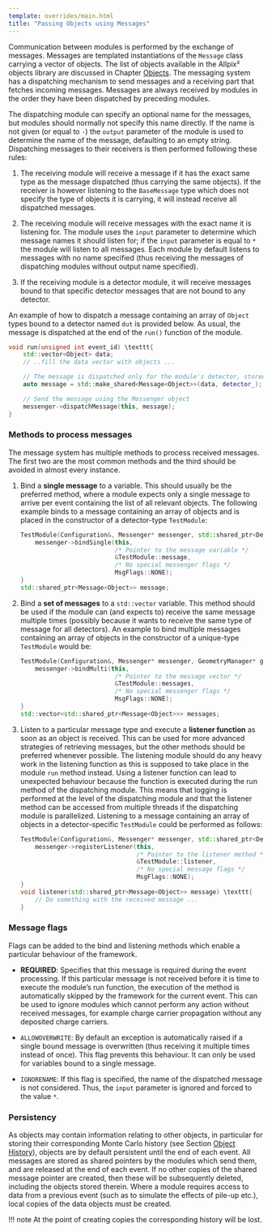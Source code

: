```yaml
---
template: overrides/main.html
title: "Passing Objects using Messages"
---
```


Communication between modules is performed by the exchange of messages.
Messages are templated instantiations of the `Message` class carrying a
vector of objects. The list of objects available in the Allpix² objects
library are discussed in Chapter [Objects](objects.md). The messaging system has
a dispatching mechanism to send messages and a receiving part that
fetches incoming messages. Messages are always received by modules in
the order they have been dispatched by preceding modules.

The dispatching module can specify an optional name for the messages,
but modules should normally not specify this name directly. If the name
is not given (or equal to `-`) the `output` parameter of the module is
used to determine the name of the message, defaulting to an empty
string. Dispatching messages to their receivers is then performed
following these rules:

1.  The receiving module will receive a message if it has the exact same
    type as the message dispatched (thus carrying the same objects). If
    the receiver is however listening to the `BaseMessage` type which
    does not specify the type of objects it is carrying, it will instead
    receive all dispatched messages.

2.  The receiving module will receive messages with the exact name it is
    listening for. The module uses the `input` parameter to determine
    which message names it should listen for; if the `input` parameter
    is equal to `*` the module will listen to all messages. Each module
    by default listens to messages with no name specified (thus
    receiving the messages of dispatching modules without output name
    specified).

3.  If the receiving module is a detector module, it will receive
    messages bound to that specific detector messages that are not bound
    to any detector.

An example of how to dispatch a message containing an array of `Object`
types bound to a detector named `dut` is provided below. As usual, the
message is dispatched at the end of the `run()` function of the module.

``` {.c++ frame="single" framesep="3pt" breaklines="true" tabsize="2" linenos=""}
void run(unsigned int event_id) \texttt{
    std::vector<Object> data;
    // ..fill the data vector with objects ...

    // The message is dispatched only for the module's detector, stored in "detector_"
    auto message = std::make_shared<Message<Object>>(data, detector_);

    // Send the message using the Messenger object
    messenger->dispatchMessage(this, message);
}
```

### Methods to process messages

The message system has multiple methods to process received messages.
The first two are the most common methods and the third should be
avoided in almost every instance.

1.  Bind a **single message** to a variable. This should usually be the
    preferred method, where a module expects only a single message to
    arrive per event containing the list of all relevant objects. The
    following example binds to a message containing an array of objects
    and is placed in the constructor of a detector-type `TestModule`:

    ``` {.c++ frame="single" framesep="3pt" breaklines="true" tabsize="2" linenos=""}
    TestModule(Configuration&, Messenger* messenger, std::shared_ptr<Detector>) \texttt{
        messenger->bindSingle(this,
                              /* Pointer to the message variable */
                              &TestModule::message,
                              /* No special messenger flags */
                              MsgFlags::NONE);
    }
    std::shared_ptr<Message<Object>> message;
    ```

2.  Bind a **set of messages** to a `std::vector` variable. This method
    should be used if the module can (and expects to) receive the same
    message multiple times (possibly because it wants to receive the
    same type of message for all detectors). An example to bind multiple
    messages containing an array of objects in the constructor of a
    unique-type `TestModule` would be:

    ``` {.c++ frame="single" framesep="3pt" breaklines="true" tabsize="2" linenos=""}
    TestModule(Configuration&, Messenger* messenger, GeometryManager* geo_manager) \texttt{
        messenger->bindMulti(this,
                              /* Pointer to the message vector */
                              &TestModule::messages,
                              /* No special messenger flags */
                              MsgFlags::NONE);
    }
    std::vector<std::shared_ptr<Message<Object>>> messages;
    ```

3.  Listen to a particular message type and execute a **listener
    function** as soon as an object is received. This can be used for
    more advanced strategies of retrieving messages, but the other
    methods should be preferred whenever possible. The listening module
    should do any heavy work in the listening function as this is
    supposed to take place in the module `run` method instead. Using a
    listener function can lead to unexpected behaviour because the
    function is executed during the run method of the dispatching
    module. This means that logging is performed at the level of the
    dispatching module and that the listener method can be accessed from
    multiple threads if the dispatching module is parallelized.
    Listening to a message containing an array of objects in a
    detector-specific `TestModule` could be performed as follows:

    ``` {.c++ frame="single" framesep="3pt" breaklines="true" tabsize="2" linenos=""}
    TestModule(Configuration&, Messenger* messenger, std::shared_ptr<Detector>) \texttt{
        messenger->registerListener(this,
                                    /* Pointer to the listener method */
                                    &TestModule::listener,
                                    /* No special message flags */
                                    MsgFlags::NONE);
    }
    void listener(std::shared_ptr<Message<Object>> message) \texttt{
        // Do something with the received message ...
    }
    ```

### Message flags

Flags can be added to the bind and listening methods which enable a
particular behaviour of the framework.

-   **REQUIRED**: Specifies that this message is required during the
    event processing. If this particular message is not received before
    it is time to execute the module’s run function, the execution of
    the method is automatically skipped by the framework for the current
    event. This can be used to ignore modules which cannot perform any
    action without received messages, for example charge carrier
    propagation without any deposited charge carriers.

-   `ALLOWOVERWRITE`: By default an exception is automatically raised if
    a single bound message is overwritten (thus receiving it multiple
    times instead of once). This flag prevents this behaviour. It can
    only be used for variables bound to a single message.

-   `IGNORENAME`: If this flag is specified, the name of the dispatched
    message is not considered. Thus, the `input` parameter is ignored
    and forced to the value `*`.

### Persistency

As objects may contain information relating to other objects, in
particular for storing their corresponding Monte Carlo history (see
Section [Object History](objects.md#object-history)), objects are by default persistent until the
end of each event. All messages are stored as shared pointers by the
modules which send them, and are released at the end of each event. If
no other copies of the shared message pointer are created, then these
will be subsequently deleted, including the objects stored therein.
Where a module requires access to data from a previous event (such as to
simulate the effects of pile-up etc.), local copies of the data objects
must be created. 

!!! note
    At the point of creating copies the corresponding history will be lost.
